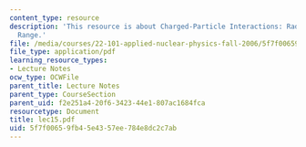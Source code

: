 ```yaml
---
content_type: resource
description: 'This resource is about Charged-Particle Interactions: Radiation Loss,
  Range.'
file: /media/courses/22-101-applied-nuclear-physics-fall-2006/5f7f00659fb45e4357ee784e8dc2c7ab_lec15.pdf
file_type: application/pdf
learning_resource_types:
- Lecture Notes
ocw_type: OCWFile
parent_title: Lecture Notes
parent_type: CourseSection
parent_uid: f2e251a4-20f6-3423-44e1-807ac1684fca
resourcetype: Document
title: lec15.pdf
uid: 5f7f0065-9fb4-5e43-57ee-784e8dc2c7ab
---
```

